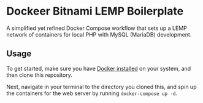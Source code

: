 # Dockeer Bitnami LEMP Boilerplate
A simplified yet refined Docker Compose workflow that sets up a LEMP network of containers for local PHP with MySQL (MariaDB) development.


## Usage

To get started, make sure you have [Docker installed](https://docs.docker.com/docker-for-mac/install/) on your system, and then clone this repository.

Next, navigate in your terminal to the directory you cloned this, and spin up the containers for the web server by running `docker-compose up -d`.